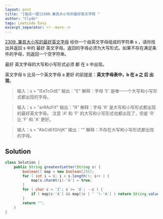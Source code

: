 ```yaml
---
layout: post
title: "[每日一题]2309.兼具大小写的最好英文字母 "
author: "Clyde"
tags: Leetcode Easy
excerpt_separator: <!--more-->
---
```


[2309. 兼具大小写的最好英文字母](https://leetcode.cn/problems/greatest-english-letter-in-upper-and-lower-case/)  给你一个由英文字母组成的字符串 s ，请你找出并返回 s 中的 最好 英文字母。返回的字母必须为大写形式。如果不存在满足条件的字母，则返回一个空字符串。<!--more-->

最好 英文字母的大写和小写形式必须 都 在 s 中出现。

英文字母 b 比另一个英文字母 a 更好 的前提是：**英文字母表中，b 在 a 之 后 出现**。

> 输入：s = "lEeTcOdE"
> 输出："E"
> 解释：字母 'E' 是唯一一个大写和小写形式都出现的字母。


> 输入：s = "arRAzFif"
> 输出："R"
> 解释：字母 'R' 是大写和小写形式都出现的最好英文字母。
> 注意 'A' 和 'F' 的大写和小写形式也都出现了，但是 'R' 比 'F' 和 'A' 更好。

> 输入：s = "AbCdEfGhIjK"
> 输出：""
> 解释：不存在大写和小写形式都出现的字母。

## Solution 

```java
class Solution {
    public String greatestLetter(String s) {
        boolean[] map = new boolean[255];
        for ( int i = 0; i < s.length(); i++ ) {
            map[s.charAt(i)-'A'] = true;
        }
        for ( char c = 'Z'; c >= 'A'; --c ) {
            if ( map[c-'A'] && map[(c | ' ')-'A'] ) return String.valueOf(c);
        }
        return "";
    }
}
```
